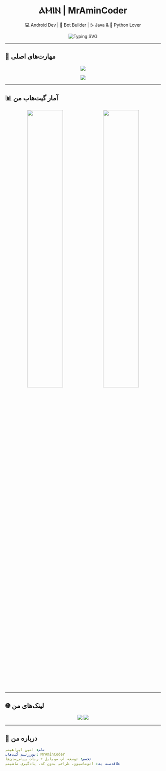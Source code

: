 <!-- هدر مرکزی -->
<h1 align="center">ⲀⲘⲒⲚ | MrAminCoder</h1>
<p align="center">💻 Android Dev | 🤖 Bot Builder | ☕ Java & 🐍 Python Lover</p>

<!-- تایپ انیمیشنی -->
<p align="center">
  <img src="https://readme-typing-svg.demolab.com?font=Fira+Code&size=22&duration=2000&pause=1000&center=true&vCenter=true&width=600&lines=برنامه‌نویس+اندروید+و+ربات‌های+پیام‌رسان;فعال+در+Sketchware+و+PHP;عاشق+چالش+های+کدنویسی+🔥" alt="Typing SVG" />
</p>

---

## 🚀 مهارت‌های اصلی

<p align="center">
  <img src="https://skillicons.dev/icons?i=python,java,php,androidstudio,vscode&perline=5" />
</p>

<p align="center">
  <img src="https://img.shields.io/badge/Sketchware-Android-orange?style=for-the-badge&logo=android&logoColor=white" />
</p>

---

## 📊 آمار گیت‌هاب من

<p align="center">
  <img width="48%" src="https://github-readme-stats.vercel.app/api?username=MrAminCoder&show_icons=true&theme=radical&hide_border=true" />
  <img width="48%" src="https://github-readme-stats.vercel.app/api/top-langs/?username=MrAminCoder&layout=compact&theme=radical&hide_border=true"/>
</p>

---

## 🌐 لینک‌های من

<p align="center">
  <a href="https://t.me/iemrz"><img src="https://img.shields.io/badge/Telegram-iemrz-2ca5e0?style=for-the-badge&logo=telegram&logoColor=white"/></a>
  <a href="https://rubika.ir/imcoder"><img src="https://img.shields.io/badge/Rubika-imcoder-blueviolet?style=for-the-badge&logo=messenger&logoColor=white"/></a>
</p>

---

## 💬 درباره من

```yaml
نام: امین ابراهیمی
یوزرنیم گیت‌هاب: MrAminCoder
تخصص: توسعه اپ موبایل + ربات پیام‌رسان‌ها
علاقه‌مند به: اتوماسیون، طراحی بدون کد، یادگیری ماشینی
